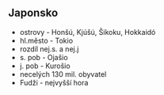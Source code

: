 ## Japonsko
- ostrovy - Honšú, Kjúšú, Šikoku, Hokkaidó
- hl.město - Tokio
- rozdíl nej.s. a nej.j
- s. pob - Ojašio
- j. pob - Kurošio
- necelých 130 mil. obyvatel
- Fudži - nejvyšší hora
